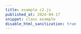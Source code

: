 ```yaml
---
title: example c2.js
published_at: 2024-04-17
snippet: class example
disable_html_sanitization: true
---
```


<canvas id="c2"></canvas>

<script src="/scripts/c2.js"></script>
<!-- <script scr="/static/scripts/p5.js"></script> -->

<script>


    let canvas = document.getElementById('c2');
    let renderer = new c2.Renderer(canvas);

   // const renderer = new Renderer(document.getElementById('c2'));
    resize();

    renderer.background('#cccccc');
    let random = new c2.Random();


    class Agent extends c2.Point {
        constructor() {
            let x = random.next(renderer.width);
            let y = random.next(renderer.height);
            super(x, y);

            this.vx = random.next(-2, 2);
            this.vy = random.next(-2, 2);
        }

        update() {
            this.x += this.vx;
            this.y += this.vy;

            if (this.x < 0) {
                this.x = 0;
                this.vx *= -1;
            } else if (this.x > renderer.width) {
                this.x = renderer.width;
                this.vx *= -1;
            }
            if (this.y < 0) {
                this.y = 0;
                this.vy *= -1;
            } else if (this.y > renderer.height) {
                this.y = renderer.height;
                this.vy *= -1;
            }
        }

        display() {
            renderer.stroke('#333333');
            renderer.lineWidth(5);
            renderer.point(this.x, this.y);
        }
    }

    let agents = new Array(20);
    for (let i = 0; i < agents.length; i++) agents[i] = new Agent();


    renderer.draw(() => {
        renderer.clear();

        let delaunay = new c2.Delaunay();
        delaunay.compute(agents);
        let vertices = delaunay.vertices;
        let edges = delaunay.edges;
        let triangles = delaunay.triangles;

        let maxArea = 0;
        let minArea = Number.POSITIVE_INFINITY;
        for (let i = 0; i < triangles.length; i++) {
            let area = triangles[i].area();
            if(area < minArea) minArea = area;
            if(area > maxArea) maxArea = area;
        }

        renderer.stroke('#333333');
        renderer.lineWidth(1);
        for (let i = 0; i < triangles.length; i++) {
            let t = c2.norm(triangles[i].area(), minArea, maxArea);
            let color = c2.Color.hsl(30*t, 30+30*t, 20+80*t);
            renderer.fill(color);
            renderer.triangle(triangles[i]);
        }
        

        for (let i = 0; i < agents.length; i++) {
            agents[i].display();
            agents[i].update();
        }
    });


    window.addEventListener('resize', resize);
    function resize() {
        let parent = renderer.canvas.parentElement;
        renderer.size(parent.clientWidth, parent.clientWidth / 16 * 9);
    }
</script>
